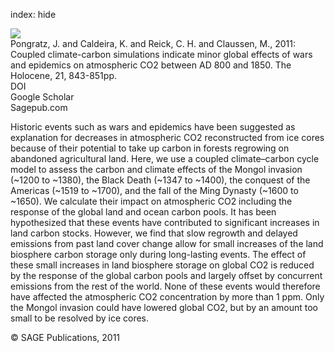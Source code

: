 index: hide

<div class="Citation">
    <div class="Citation-thumb CitationThumb-linked"  data-href="https://doi.org/10.1177/0959683610386981">
      <img src="https://static.claimspace.cloud/climate-study-static/refs/thumbs/6/Pongratz_et_al_2011a-thumb.png" />
    </div>

  <div class="Citation-body">
    <div class="Citation-text">Pongratz, J. and Caldeira, K. and Reick, C. H. and Claussen, M., 2011: Coupled climate-carbon simulations indicate minor global effects of wars and epidemics on atmospheric CO2 between AD 800 and 1850. <span class="Article-journal">The Holocene, </span><span class="Article-volume">21, </span>843-851pp.</div>
    <div class="Citation-links">
      <div class="CitationLink" data-href="https://doi.org/10.1177/0959683610386981">
        <div class="CitationLink-icon CitationLink-Doi"></div>
        <div class="CitationLink-text">DOI</div>
      </div>
      <div class="CitationLink" data-href="https://scholar.google.com/scholar?q=10.1177/0959683610386981">
        <div class="CitationLink-icon CitationLink-Scholar"></div>
        <div class="CitationLink-text">Google Scholar</div>
      </div>
      <div class="CitationLink" data-href="http://hol.sagepub.com/cgi/content/abstract/0959683610386981v1">
        <div class="CitationLink-icon CitationLink-Publisher"></div>
        <div class="CitationLink-text">Sagepub.com</div>
      </div>
    </div>
  </div>
</div>

Historic events such as wars and epidemics have been suggested as explanation for decreases in atmospheric CO2 reconstructed from ice cores because of their potential to take up carbon in forests regrowing on abandoned agricultural land. Here, we use a coupled climate–carbon cycle model to assess the carbon and climate effects of the Mongol invasion (~1200 to ~1380), the Black Death (~1347 to ~1400), the conquest of the Americas (~1519 to ~1700), and the fall of the Ming Dynasty (~1600 to ~1650). We calculate their impact on atmospheric CO2 including the response of the global land and ocean carbon pools. It has been hypothesized that these events have contributed to significant increases in land carbon stocks. However, we find that slow regrowth and delayed emissions from past land cover change allow for small increases of the land biosphere carbon storage only during long-lasting events. The effect of these small increases in land biosphere storage on global CO2 is reduced by the response of the global carbon pools and largely offset by concurrent emissions from the rest of the world. None of these events would therefore have affected the atmospheric CO2 concentration by more than 1 ppm. Only the Mongol invasion could have lowered global CO2, but by an amount too small to be resolved by ice cores.

<div class="Citation-copy">
&copy; SAGE Publications, 2011
</div>